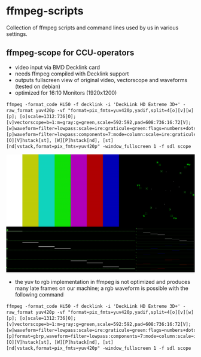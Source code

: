 
# ffmpeg-scripts

Collection of ffmpeg scripts and command lines used by us in various settings.

## ffmpeg-scope for CCU-operators
  * video input via BMD Decklink card
  * needs ffmpeg compiled with Decklink support
  * outputs fullscreen view of original video, vectorscope and waveforms (tested on debian)
  * optimized for 16:10 Monitors (1920x1200)

```
ffmpeg -format_code Hi50 -f decklink -i 'DeckLink HD Extreme 3D+' -raw_format yuv420p -vf "format=pix_fmts=yuv420p,yadif,split=4[o][v][w][p]; [o]scale=1312:736[O]; [v]vectorscope=b=1:m=gray:g=green,scale=592:592,pad=608:736:16:72[V];[w]waveform=filter=lowpass:scale=ire:graticule=green:flags=numbers+dots,scale=1312:448,pad=1312:464:0:10[W]; [p]waveform=filter=lowpass:components=7:mode=column:scale=ire:graticule=green:flags=numbers+dots:display=stack,scale=592:448,pad=608:464:8:10[P], [O][V]hstack[st], [W][P]hstack[nd], [st][nd]vstack,format=pix_fmts=yuv420p" -window_fullscreen 1 -f sdl scope
```

![screenshot-ffmpeg-software-scope](src/screenhot-ffmpeg-scopes.png)

  * the yuv to rgb implementation in ffmpeg is not optimized and produces many late frames on our machine; a rgb waveform is possible with the following command

```
ffmpeg -format_code Hi50 -f decklink -i 'DeckLink HD Extreme 3D+' -raw_format yuv420p -vf "format=pix_fmts=yuv420p,yadif,split=4[o][v][w][p]; [o]scale=1312:736[O]; [v]vectorscope=b=1:m=gray:g=green,scale=592:592,pad=608:736:16:72[V];[w]waveform=filter=lowpass:scale=ire:graticule=green:flags=numbers+dots,scale=1312:448,pad=1312:464:0:10[W]; [p]format=gbrp,waveform=filter=lowpass:components=7:mode=column:scale=ire:graticule=green:flags=numbers+dots:display=stack,scale=592:448,pad=608:464:8:10[P], [O][V]hstack[st], [W][P]hstack[nd], [st][nd]vstack,format=pix_fmts=yuv420p" -window_fullscreen 1 -f sdl scope
```